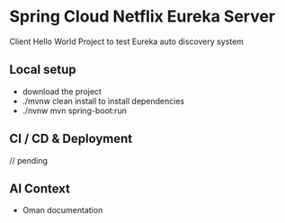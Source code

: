 # Spring Cloud Netflix Eureka Server

Client Hello World Project to test Eureka auto discovery system

## Local setup

- download the project
- ./mvnw clean install to install dependencies
- ./nvnw mvn spring-boot:run

## CI / CD & Deployment

// pending

## AI Context

- Oman documentation

